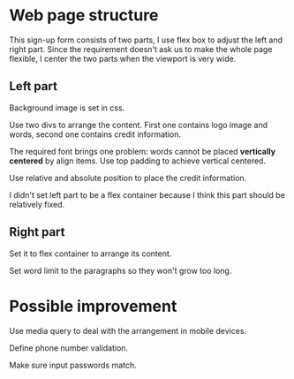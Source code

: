 # Web page structure 

This sign-up form consists of two parts, I use flex box to adjust the left and right part. Since the requirement doesn't ask us to make the whole page flexible, I center the two parts when the viewport is very wide. 

## Left part

Background image is set in css. 

Use two divs to arrange the content. First one contains logo image and words, second one contains credit information. 

The required font brings one problem: words cannot be placed **vertically centered** by align items. Use top padding to achieve vertical centered. 

Use relative and absolute position to place the credit information. 

I didn't set left part to be a flex container because I think this part should be relatively fixed.

## Right part

Set it to flex container to arrange its content. 

Set word limit to the paragraphs so they won't grow too long. 

# Possible improvement

Use media query to deal with the arrangement in mobile devices.

Define phone number validation.

Make sure input passwords match.
